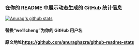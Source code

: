 ### 在你的 README 中展示动态生成的 GitHub 统计信息
[![Anurag's github stats](https://github-readme-stats.vercel.app/api?username=we11cheng)](https://github.com/anuraghazra/github-readme-stats)
#### 替换“we11cheng”为你的 GitHub 用户名
#### 原文地址<https://github.com/anuraghazra/github-readme-stats>
